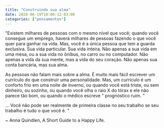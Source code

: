 ```yaml
---
title: "Construindo sua alma"
date: 2020-06-19T10:00:12-03:00
categories: ["pensamentos"]
---
```


"Existem milhares de pessoas com o mesmo nível que você; quando você consegue um emprego, haverá milhares de pessoas fazendo o que você quer para ganhar na vida. Mas, você é a única pessoa que tem a guarda exclusiva. Sua vida particular. Sua vida inteira. Não apenas a sua vida em uma mesa, ou a sua vida no ônibus, no carro ou no computador. Não apenas a vida da sua mente, mas a vida do seu coração. Não apenas sua conta bancária, mas sua alma.

As pessoas não falam mais sobre a alma. É muito mais fácil escrever um currículo do que construir uma personalidade. Mas, um currículo é um conforto frio em uma noite de inverno, ou quando você está triste, ou sem dinheiro, ou sozinho, ou quando você olha o raio X do tórax e ele não parece tão bom, ou quando o médico escreve " prognóstico ruim. ”

... Você não pode ser realmente de primeira classe no seu trabalho se seu trabalho é tudo o que você é. "

~ Anna Quindlen, A Short Guide to a Happy Life.
